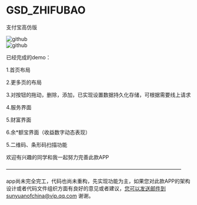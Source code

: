 # GSD_ZHIFUBAO
支付宝高仿版


![github](https://github.com/sunyuanofchina/GSD_ZHIFUBAO_DEV/image/demo1.png "github")  
![github](https://github.com/sunyuanofchina/GSD_ZHIFUBAO_DEV/image/demo2.png "github")  



已经完成的demo：

1.首页布局

2.更多页的布局

3.对按钮的拖动，删除，添加，已实现设置数据持久化存储，可根据需要线上请求

4.服务界面

5.财富界面

6.余*额宝界面（收益数字动态表现）

5.二维码、条形码扫描功能


欢迎有兴趣的同学和我一起努力完善此款APP

——————————————————————————————————

app尚未完全完工，代码也尚未重构，先实现功能为主，如果您对此款APP的架构设计或者代码文件组织方面有良好的意见或者建议，您可以发送邮件到sunyuanofchina@vip.qq.com 谢谢。 
